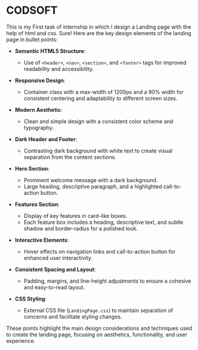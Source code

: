 # CODSOFT
This is my First task of internship in which I design a Landing page with the help of html and css.
Sure! Here are the key design elements of the landing page in bullet points:

- **Semantic HTML5 Structure**: 
  - Use of `<header>`, `<nav>`, `<section>`, and `<footer>` tags for improved readability and accessibility.

- **Responsive Design**: 
  - Container class with a max-width of 1200px and a 90% width for consistent centering and adaptability to different screen sizes.

- **Modern Aesthetic**: 
  - Clean and simple design with a consistent color scheme and typography.

- **Dark Header and Footer**: 
  - Contrasting dark background with white text to create visual separation from the content sections.

- **Hero Section**: 
  - Prominent welcome message with a dark background.
  - Large heading, descriptive paragraph, and a highlighted call-to-action button.

- **Features Section**: 
  - Display of key features in card-like boxes.
  - Each feature box includes a heading, descriptive text, and subtle shadow and border-radius for a polished look.

- **Interactive Elements**: 
  - Hover effects on navigation links and call-to-action button for enhanced user interactivity.

- **Consistent Spacing and Layout**: 
  - Padding, margins, and line-height adjustments to ensure a cohesive and easy-to-read layout.

- **CSS Styling**: 
  - External CSS file (`LandingPage.css`) to maintain separation of concerns and facilitate styling changes.

These points highlight the main design considerations and techniques used to create the landing page, focusing on aesthetics, functionality, and user experience.
